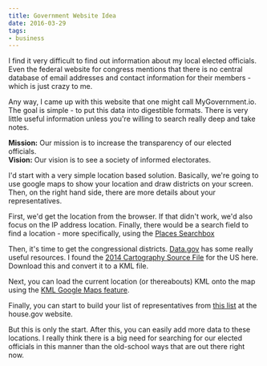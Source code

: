 ```yaml
---
title: Government Website Idea
date: 2016-03-29
tags:
- business
---
```

I find it very difficult to find out information about my local elected officials.  Even the federal website for congress mentions that there is no central database of email addresses and contact information for their members - which is just crazy to me.  

<!--more-->

Any way, I came up with this website that one might call MyGovernment.io.  The goal is simple - to put this data into digestible formats.  There is very little useful information unless you're willing to search really deep and take notes.

**Mission:** Our mission is to increase the transparency of our elected officials.  
**Vision:** Our vision is to see a society of informed electorates.

I'd start with a very simple location based solution.  Basically, we're going to use google maps to show your location and draw districts on your screen.  Then, on the right hand side, there are more details about your representatives.

First, we'd get the location from the browser.  If that didn't work, we'd also focus on the IP address location.  Finally, there would be a search field to find a location - more specifically, using the [Places Searchbox](https://developers.google.com/maps/documentation/javascript/examples/places-searchbox)

Then, it's time to get the congressional districts.  [Data.gov](http://data.gov) has some really useful resources.  I found the [2014 Cartography Source File](http://catalog.data.gov/dataset/2014-cartographic-boundary-file-state-congressional-district-for-united-states-1-20000000) for the US here.  Download this and convert it to a KML file.

Next, you can load the current location (or thereabouts) KML onto the map using the [KML Google Maps feature](https://developers.google.com/maps/documentation/javascript/examples/layer-kml).

Finally, you can start to build your list of representatives from [this list](http://www.house.gov/representatives/) at the house.gov website.  

But this is only the start.  After this, you can easily add more data to these locations.  I really think there is a big need for searching for our elected officials in this manner than the old-school ways that are out there right now.
